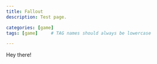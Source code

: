 ```yaml
---
title: Fallout
description: Test page.

categories: [game]
tags: [game]     # TAG names should always be lowercase

---
```


Hey there!